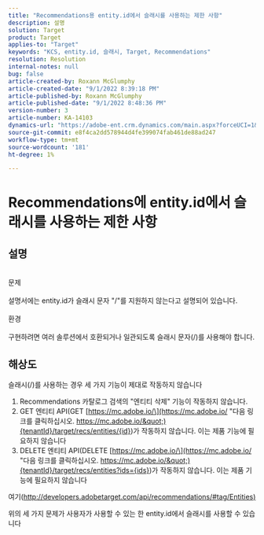 ```yaml
---
title: "Recommendations용 entity.id에서 슬래시를 사용하는 제한 사항"
description: 설명
solution: Target
product: Target
applies-to: "Target"
keywords: "KCS, entity.id, 슬래시, Target, Recommendations"
resolution: Resolution
internal-notes: null
bug: false
article-created-by: Roxann McGlumphy
article-created-date: "9/1/2022 8:39:18 PM"
article-published-by: Roxann McGlumphy
article-published-date: "9/1/2022 8:48:36 PM"
version-number: 3
article-number: KA-14103
dynamics-url: "https://adobe-ent.crm.dynamics.com/main.aspx?forceUCI=1&pagetype=entityrecord&etn=knowledgearticle&id=05f7ab20-362a-ed11-9db1-002248086a27"
source-git-commit: e8f4ca2dd578944d4fe399074fab461de88ad247
workflow-type: tm+mt
source-wordcount: '181'
ht-degree: 1%

---
```


# Recommendations에 entity.id에서 슬래시를 사용하는 제한 사항

## 설명

<br>문제<br><br>
설명서에는 entity.id가 슬래시 문자 &quot;/&quot;를 지원하지 않는다고 설명되어 있습니다.
<br><br>환경<br><br>
구현하려면 여러 솔루션에서 호환되거나 일관되도록 슬래시 문자(/)를 사용해야 합니다.


## 해상도


슬래시(/)를 사용하는 경우 세 가지 기능이 제대로 작동하지 않습니다

1. Recommendations 카탈로그 검색의 &quot;엔티티 삭제&quot; 기능이 작동하지 않습니다.
2. GET 엔티티 API(GET [https://mc.adobe.io/\](https://mc.adobe.io/ &quot;다음 링크를 클릭하십시오. https://mc.adobe.io/&quot;){tenantId}/target/recs/entities/{id})가 작동하지 않습니다. 이는 제품 기능에 필요하지 않습니다
3. DELETE 엔티티 API(DELETE [https://mc.adobe.io/\](https://mc.adobe.io/ &quot;다음 링크를 클릭하십시오. https://mc.adobe.io/&quot;){tenantId}/target/recs/entities?ids={ids})가 작동하지 않습니다. 이는 제품 기능에 필요하지 않습니다


여기([http://developers.adobetarget.com/api/recommendations/#tag/Entities)](http://developers.adobetarget.com/api/recommendations/#tag/Entities%29 "링크를 따라가려면 클릭하십시오. http://developers.adobetarget.com/api/recommendations/#tag/Entities)")

위의 세 가지 문제가 사용자가 사용할 수 있는 한 entity.id에서 슬래시를 사용할 수 있습니다
